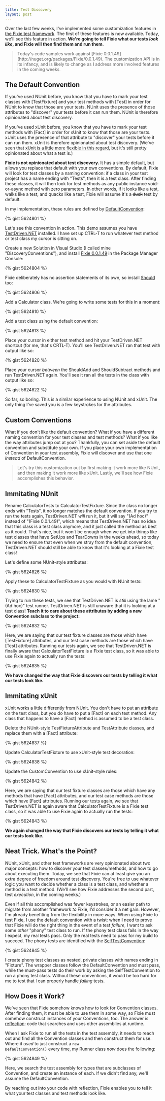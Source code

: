 ```yaml
---
title: Test Discovery
layout: post
---
```


Over the last few weeks, I've implemented some customization features in [the Fixie test framework](https://github.com/plioi/fixie). The first of these features is now available. Today, we'll see this feature in action. **We're going to tell Fixie what our tests *look like*, and Fixie will then find them and run them.**

<blockquote>Today's code samples work against [Fixie 0.0.1.49](http://nuget.org/packages/Fixie/0.0.1.49). The customization API is in its infancy, and is likely to change as I address more involved features in the coming weeks.</blockquote>

## The Default Convention

If you've used NUnit before, you know that you have to mark your test classes with \[TestFixture\] and your test methods with \[Test\] in order for NUnit to know that those are your tests.  NUnit uses the presence of those attributes to "discover" your tests before it can run them. NUnit is therefore opinionated about test discovery.

If you've used xUnit before, you know that you have to mark your test methods with \[Fact\] in order for xUnit to know that those are your tests. xUnit uses the presence of that attribute to "discover" your tests before it can run them. xUnit is therefore opinionated about test discovery.  (We've seen that [xUnit is a little more flexible in this regard](http://www.headspring.com/patrick/low-ceremony-xunit/), but it's still pretty opinionated about what a test is.)

**Fixie is not opinionated about test discovery.** It has a simple default, but allows you replace that default with your own conventions. By default, Fixie will look for test classes by a naming convention: if a class in your test project has a name ending with "Tests", then it is a test class. After finding these classes, it will then look for test methods as any public instance void-or-async method with zero parameters. In other words, if it looks like a test, walks like a test, and quacks like a test, Fixie will assume it's a <del>duck</del> test by default.

In my implementation, these rules are defined by [DefaultConvention](https://github.com/plioi/fixie/blob/075d41822e6bee18624bd8329343d68e31d58c54/src/Fixie/Conventions/DefaultConvention.cs):

{% gist 5624801 %}

Let's see this convention in action. This demo assumes you have [TestDriven.NET](http://testdriven.net/) installed. I have set up CTRL-T to run whatever test method or test class my cursor is sitting on.

Create a new Solution in Visual Studio (I called mine "DiscoveryConventions"), and install [Fixie 0.0.1.49](http://nuget.org/packages/Fixie/0.0.1.49) in the Package Manager Console:

{% gist 5624804 %}

Fixie deliberately has no assertion statements of its own, so install [Should](http://nuget.org/packages/Should) too:

{% gist 5624806 %}

Add a Calculator class. We're going to write some tests for this in a moment:

{% gist 5624810 %}

Add a test class using the default convention:

{% gist 5624813 %}

Place your cursor in either test method and hit your TestDriven.NET shortcut (for me, that's CRTL-T). You'll see TestDriven.NET ran that test with output like so:

{% gist 5624820 %}

Place your cursor *between* the ShouldAdd and ShouldSubtract methods and run TestDriven.NET again. You'll see it ran all the tests in the class with output like so:

{% gist 5624822 %}

So far, so boring.  This is a similar experience to using NUnit and xUnit. The only thing I've saved you is a few keystrokes for the attributes.

## Custom Conventions

What if you don't like the default convention?  What if you have a different naming convention for your test classes and test methods?  What if you like the way attributes jump out at you? Thankfully, you can set aside the default convention and substitute your own. If you place your own implementation of Convention in your test assembly, Fixie will discover and use that one *instead* of DefaultConvention.

<blockquote>Let's try this customization out by first making it work more like NUnit, and then making it work more like xUnit. Lastly, we'll see how Fixie accomplishes this behavior.</blockquote>

## Immitating NUnit

Rename CalculatorTests to CalculatorTestFixture. Since the class no longer ends with "Tests", it no longer matches the default convention. If you try to run the tests again, TestDriven.NET *will* run it, but it will say "(Ad hoc)" instead of "(Fixie 0.0.1.49)", which means that TestDriven.NET has no idea that this class is a test class anymore, and it just called the method as best as it could. That's nice, but it won't be enough when we get into things like test classes that have SetUps and TearDowns in the weeks ahead, so today we need to ensure that even when we stray from the default convention, TestDriven.NET should still be able to know that it's looking at a Fixie test class!

Let's define some NUnit-style attributes:

{% gist 5624826 %}

Apply these to CalculatorTestFixture as you would with NUnit tests:

{% gist 5624830 %}

Trying to run these tests, we see that TestDriven.NET is *still* using the lame "(Ad hoc)" test runner.  TestDriven.NET is still unaware that it is looking at a test class! **Teach it to care about these attributes by adding a new Convention subclass to the project:**

{% gist 5624832 %}

Here, we are saying that our test fixture classes are those which have \[TestFixture\] attributes, and our test case methods are those which have \[Test\] attributes. Running our tests again, we see that TestDriven.NET is finally aware that CalculatorTestFixture is a Fixie test class, so it was able to use Fixie again to actually run the tests:

{% gist 5624835 %}

**We have changed the way that Fixie discovers our tests by telling it what our tests look like.**

## Immitating xUnit

xUnit works a little differently from NUnit. You don't have to put an attribute on the test class, but you do have to put a \[Fact\] on each test method. Any class that happens to have a \[Fact\] method is assumed to be a test class.

Delete the NUnit-style TestFixtureAttribute and TestAttribute classes, and replace them with a \[Fact\] attribute:

{% gist 5624837 %}

Update CalculatorTestFixture to use xUnit-style test decoration:

{% gist 5624838 %}

Update the CustomConvention to use xUnit-style rules:

{% gist 5624842 %}

Here, we are saying that our test fixture classes are those which have any methods that have \[Fact\] attributes, and our test case methods are those which have \[Fact\] attributes. Running our tests again, we see that TestDriven.NET is again aware that CalculatorTestFixture is a Fixie test class, so it was able to use Fixie again to actually run the tests:

{% gist 5624843 %}

**We again changed the way that Fixie discovers our tests by telling it what our tests look like.**

## Neat Trick. What's the Point?

NUnit, xUnit, and other test frameworks are very opinionated about two major concepts: how to discover your test classes/methods, and how to go about executing them. Today, we see that Fixie can at least give you an extra degree of freedom around test discovery. You're free to use whatever logic you want to decide whether a class is a test class, and whether a method is a test method. (We'll see how Fixie addresses the second part, test *execution*, in the coming weeks.)

Even if all this accomplished was fewer keystrokes, or an easier path to migrate from another framework *to* Fixie, I'd consider it a net gain. However, I'm already benefiting from the flexibility in more ways. When using Fixie to test Fixie, I use the default convention with a twist: when I need to prove that Fixie will do the right thing in the event of a test *failure*, I want to ask some *other* "phony" test class to run. If the phony test class fails in the way I expect, my real tests pass. Only the real tests need to pass for my build to succeed. The phony tests are identified with the [SelfTestConvention](https://github.com/plioi/fixie/blob/075d41822e6bee18624bd8329343d68e31d58c54/src/Fixie/Conventions/SelfTestConvention.cs):

{% gist 5624845 %}

I create phony test classes as nested, private classes with names ending in "Fixture". The wrapper classes follow the DefaultConvention and must pass, while the must-pass tests do their work by asking the SelfTestConvention to run a phony test class. Without these conventions, it would be too hard for me to test that I can properly handle *failing* tests.

## How Does it Work?

We've seen that Fixie somehow knows how to look for Convention classes. After finding them, it must be able to use them in some way, so Fixie must somehow construct instances of your Conventions, too. The answer is [reflection](http://msdn.microsoft.com/en-us/library/ms173183(v=vs.110).aspx): code that searches and uses other assemblies at runtime.

When I ask Fixie to run all the tests in the test assembly, it needs to reach out and find all the Convention classes and then construct them for use. Where it *used* to just construct a <code>new DefaultConvention()</code> every time, my Runner class *now* does the following:

{% gist 5624849 %}

Here, we search the test assembly for types that are subclasses of Convention, and create an instance of each.  If we didn't find any, we'll assume the DefaultConvention.

By reaching out into your code with reflection, Fixie enables you to tell it what your test classes and test methods look like.